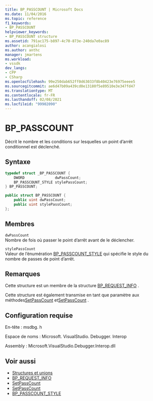 ```yaml
---
title: BP_PASSCOUNT | Microsoft Docs
ms.date: 11/04/2016
ms.topic: reference
f1_keywords:
- BP_PASSCOUNT
helpviewer_keywords:
- BP_PASSCOUNT structure
ms.assetid: 791ac175-b897-4c70-873e-240da7e0ac89
author: acangialosi
ms.author: anthc
manager: jmartens
ms.workload:
- vssdk
dev_langs:
- CPP
- CSharp
ms.openlocfilehash: 99e250dab652ff0d63033f8b40423e76975eeee5
ms.sourcegitcommit: ae6d47b09a439cd0e13180f5e89510e3e347fd47
ms.translationtype: MT
ms.contentlocale: fr-FR
ms.lasthandoff: 02/08/2021
ms.locfileid: "99902090"
---
```

# <a name="bp_passcount"></a>BP_PASSCOUNT
Décrit le nombre et les conditions sur lesquelles un point d’arrêt conditionnel est déclenché.

## <a name="syntax"></a>Syntaxe

```cpp
typedef struct _BP_PASSCOUNT {
    DWORD              dwPassCount;
    BP_PASSCOUNT_STYLE stylePassCount;
} BP_PASSCOUNT;
```

```csharp
public struct BP_PASSCOUNT {
    public uint dwPassCount;
    public uint stylePassCount;
};
```

## <a name="members"></a>Membres
`dwPassCount`\
Nombre de fois où passer le point d’arrêt avant de le déclencher.

`stylePassCount`\
Valeur de l’énumération [BP_PASSCOUNT_STYLE](../../../extensibility/debugger/reference/bp-passcount-style.md) qui spécifie le style du nombre de passes de point d’arrêt.

## <a name="remarks"></a>Remarques
Cette structure est un membre de la structure [BP_REQUEST_INFO](../../../extensibility/debugger/reference/bp-request-info.md) .

Cette structure est également transmise en tant que paramètre aux méthodes[SetPassCount](../../../extensibility/debugger/reference/idebugboundbreakpoint2-setpasscount.md) et[SetPassCount](../../../extensibility/debugger/reference/idebugpendingbreakpoint2-setpasscount.md) .

## <a name="requirements"></a>Configuration requise
En-tête : msdbg. h

Espace de noms : Microsoft. VisualStudio. Debugger. Interop

Assembly : Microsoft.VisualStudio.Debugger.Interop.dll

## <a name="see-also"></a>Voir aussi
- [Structures et unions](../../../extensibility/debugger/reference/structures-and-unions.md)
- [BP_REQUEST_INFO](../../../extensibility/debugger/reference/bp-request-info.md)
- [SetPassCount](../../../extensibility/debugger/reference/idebugboundbreakpoint2-setpasscount.md)
- [SetPassCount](../../../extensibility/debugger/reference/idebugpendingbreakpoint2-setpasscount.md)
- [BP_PASSCOUNT_STYLE](../../../extensibility/debugger/reference/bp-passcount-style.md)
